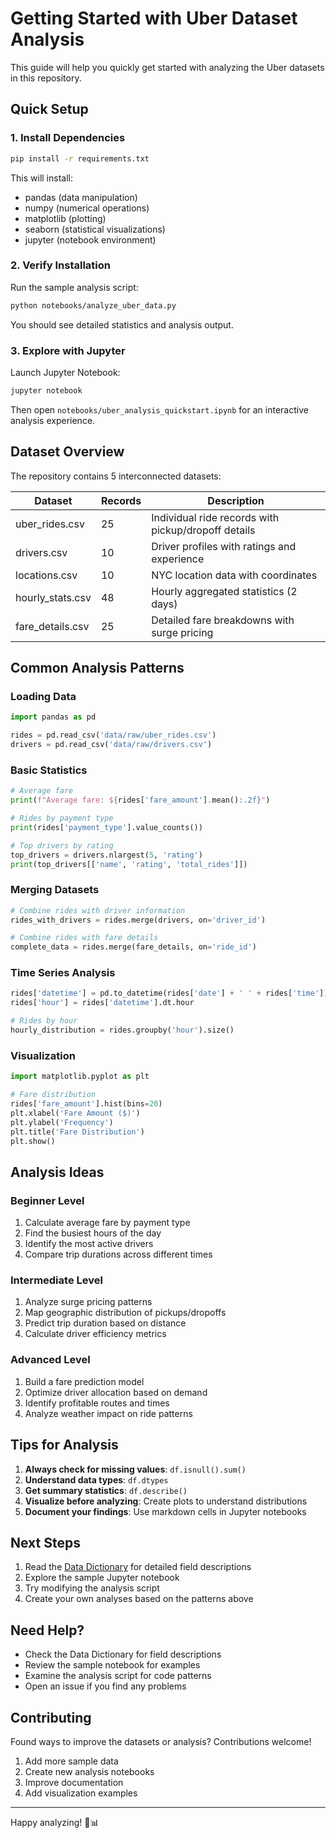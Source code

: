 # Getting Started with Uber Dataset Analysis

This guide will help you quickly get started with analyzing the Uber datasets in this repository.

## Quick Setup

### 1. Install Dependencies

```bash
pip install -r requirements.txt
```

This will install:
- pandas (data manipulation)
- numpy (numerical operations)
- matplotlib (plotting)
- seaborn (statistical visualizations)
- jupyter (notebook environment)

### 2. Verify Installation

Run the sample analysis script:

```bash
python notebooks/analyze_uber_data.py
```

You should see detailed statistics and analysis output.

### 3. Explore with Jupyter

Launch Jupyter Notebook:

```bash
jupyter notebook
```

Then open `notebooks/uber_analysis_quickstart.ipynb` for an interactive analysis experience.

## Dataset Overview

The repository contains 5 interconnected datasets:

| Dataset | Records | Description |
|---------|---------|-------------|
| uber_rides.csv | 25 | Individual ride records with pickup/dropoff details |
| drivers.csv | 10 | Driver profiles with ratings and experience |
| locations.csv | 10 | NYC location data with coordinates |
| hourly_stats.csv | 48 | Hourly aggregated statistics (2 days) |
| fare_details.csv | 25 | Detailed fare breakdowns with surge pricing |

## Common Analysis Patterns

### Loading Data

```python
import pandas as pd

rides = pd.read_csv('data/raw/uber_rides.csv')
drivers = pd.read_csv('data/raw/drivers.csv')
```

### Basic Statistics

```python
# Average fare
print(f"Average fare: ${rides['fare_amount'].mean():.2f}")

# Rides by payment type
print(rides['payment_type'].value_counts())

# Top drivers by rating
top_drivers = drivers.nlargest(5, 'rating')
print(top_drivers[['name', 'rating', 'total_rides']])
```

### Merging Datasets

```python
# Combine rides with driver information
rides_with_drivers = rides.merge(drivers, on='driver_id')

# Combine rides with fare details
complete_data = rides.merge(fare_details, on='ride_id')
```

### Time Series Analysis

```python
rides['datetime'] = pd.to_datetime(rides['date'] + ' ' + rides['time'])
rides['hour'] = rides['datetime'].dt.hour

# Rides by hour
hourly_distribution = rides.groupby('hour').size()
```

### Visualization

```python
import matplotlib.pyplot as plt

# Fare distribution
rides['fare_amount'].hist(bins=20)
plt.xlabel('Fare Amount ($)')
plt.ylabel('Frequency')
plt.title('Fare Distribution')
plt.show()
```

## Analysis Ideas

### Beginner Level
1. Calculate average fare by payment type
2. Find the busiest hours of the day
3. Identify the most active drivers
4. Compare trip durations across different times

### Intermediate Level
1. Analyze surge pricing patterns
2. Map geographic distribution of pickups/dropoffs
3. Predict trip duration based on distance
4. Calculate driver efficiency metrics

### Advanced Level
1. Build a fare prediction model
2. Optimize driver allocation based on demand
3. Identify profitable routes and times
4. Analyze weather impact on ride patterns

## Tips for Analysis

1. **Always check for missing values**: `df.isnull().sum()`
2. **Understand data types**: `df.dtypes`
3. **Get summary statistics**: `df.describe()`
4. **Visualize before analyzing**: Create plots to understand distributions
5. **Document your findings**: Use markdown cells in Jupyter notebooks

## Next Steps

1. Read the [Data Dictionary](DATA_DICTIONARY.md) for detailed field descriptions
2. Explore the sample Jupyter notebook
3. Try modifying the analysis script
4. Create your own analyses based on the patterns above

## Need Help?

- Check the Data Dictionary for field descriptions
- Review the sample notebook for examples
- Examine the analysis script for code patterns
- Open an issue if you find any problems

## Contributing

Found ways to improve the datasets or analysis? Contributions welcome!

1. Add more sample data
2. Create new analysis notebooks
3. Improve documentation
4. Add visualization examples

---

Happy analyzing! 🚗📊
